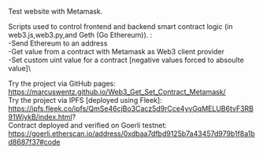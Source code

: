Test website with Metamask.

Scripts used to control frontend and backend smart contract logic (in web3.js,web3.py,and Geth (Go Ethereum)). :\
  -Send Ethereum to an address\
  -Get value from a contract with Metamask as Web3 client provider\
  -Set custom uint value for a contract [negative values forced to absoulte value]\

Try the project via GitHub pages:\
  https://marcuswentz.github.io/Web3_Get_Set_Contract_Metamask/ \
  Try the project via IPFS [deployed using Fleek]:\
  https://ipfs.fleek.co/ipfs/QmSe46cjBo3Cacz5d9rCce4yvGqMELUB6tvF3RB91WiykB/index.html? \
  Contract deployed and verified on Goerli testnet: \
  https://goerli.etherscan.io/address/0xdbaa7dfbd9125b7a43457d979b1f8a1bd8687f37#code
